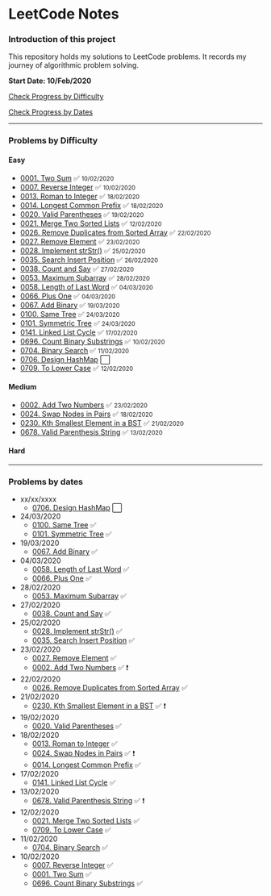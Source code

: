# LeetCode Notes

### Introduction of this project

This repository holds my solutions to LeetCode problems. It records my journey of algorithmic problem solving.

**Start Date: 10/Feb/2020**

[Check Progress by Difficulty](#difficulty)

[Check Progress by Dates](#dates)

---

### Problems by Difficulty <div id="difficulty"></div>

#### Easy

- [0001. Two Sum](./problems/1.%20Two%20Sum.md) :white_check_mark: <small>10/02/2020</small>
- [0007. Reverse Integer](./problems/7.%20Reverse%20Integer.md) :white_check_mark: <small>10/02/2020</small>
- [0013. Roman to Integer](./problems/13.%20Roman%20to%20Integer.md) :white_check_mark: <small>18/02/2020</small>
- [0014. Longest Common Prefix](./problems/14.%20Longest%20Common%20Prefix.md) :white_check_mark: <small>18/02/2020</small>
- [0020. Valid Parentheses](./problems/20.%20Valid%20Parentheses.md) :white_check_mark: <small>19/02/2020</small>
- [0021. Merge Two Sorted Lists](./problems/21.%20Merge%20Two%20Sorted%20Lists.md) :white_check_mark: <small>12/02/2020</small>
- [0026. Remove Duplicates from Sorted Array](./problems/26.%20Remove%20Duplicates%20from%20Sorted%20Array.md) :white_check_mark: <small>22/02/2020</small>
- [0027. Remove Element](./problems/27.%20Remove%20Element.md) :white_check_mark: <small>23/02/2020</small>
- [0028. Implement strStr()](<./problems/28.%20Implement%20strStr().md>) :white_check_mark: <small>25/02/2020</small>
- [0035. Search Insert Position](./problems/35.%20Search%20Insert%20Position.md) :white_check_mark: <small>26/02/2020</small>
- [0038. Count and Say](./problems/38.%20Count%20and%20Say.md) :white_check_mark: <small>27/02/2020</small>
- [0053. Maximum Subarray](./problems/53.%20Maximum%20Subarray.md) :white_check_mark: <small>28/02/2020</small>
- [0058. Length of Last Word](./problems/58.%20Length%20of%20Last%20Word.md) :white_check_mark: <small>04/03/2020</small>
- [0066. Plus One](./problems/66.%20Plus%20One.md) :white_check_mark: <small>04/03/2020</small>
- [0067. Add Binary](./problems/67.%20Add%20Binary.md) :white_check_mark: <small>19/03/2020</small>
- [0100. Same Tree](./problems/100.%20Same%20Tree.md) :white_check_mark: <small>24/03/2020</small>
- [0101. Symmetric Tree](./problems/101.%20Symmetric%20Tree.md) :white_check_mark: <small>24/03/2020</small>
- [0141. Linked List Cycle](./problems/141.%20Linked%20List%20Cycle.md) :white_check_mark: <small>17/02/2020</small>
- [0696. Count Binary Substrings](./problems/696.%20Count%20Binary%20Substrings.md) :white_check_mark: <small>10/02/2020</small>
- [0704. Binary Search](./problems/704.%20Binary%20Search.md) :white_check_mark: <small>11/02/2020</small>
- [0706. Design HashMap](./problems/706.%20Design%20HashMap.md) :white_large_square:
- [0709. To Lower Case](./problems/709.%20To%20Lower%20Case.md) :white_check_mark: <small>12/02/2020</small>

#### Medium

- [0002. Add Two Numbers](./problems/2.%20Add%20Two%20Numbers.md) :white_check_mark: <small>23/02/2020</small>
- [0024. Swap Nodes in Pairs](./problems/24.%20Swap%20Nodes%20in%20Pairs.md) :white_check_mark: <small>18/02/2020</small>
- [0230. Kth Smallest Element in a BST](./problems/230.%20Kth%20Smallest%20Element%20in%20a%20BST.md) :white_check_mark: <small>21/02/2020</small>
- [0678. Valid Parenthesis String](./problems/678.%20Valid%20Parenthesis%20String.md) :white_check_mark: <small>13/02/2020</small>

#### Hard

---

### Problems by dates <div id="dates"></div>

- xx/xx/xxxx
  - [0706. Design HashMap](./problems/706.%20Design%20HashMap.md) :white_large_square:
- 24/03/2020
    - [0100. Same Tree](./problems/100.%20Same%20Tree.md) :white_check_mark: 
    - [0101. Symmetric Tree](./problems/101.%20Symmetric%20Tree.md) :white_check_mark:
- 19/03/2020
    - [0067. Add Binary](./problems/67.%20Add%20Binary.md) :white_check_mark: 
- 04/03/2020
    - [0058. Length of Last Word](./problems/58.%20Length%20of%20Last%20Word.md) :white_check_mark:
    - [0066. Plus One](./problems/66.%20Plus%20One.md) :white_check_mark: 
- 28/02/2020
  - [0053. Maximum Subarray](./problems/53.%20Maximum%20Subarray.md) :white_check_mark: 
- 27/02/2020
  - [0038. Count and Say](./problems/38.%20Count%20and%20Say.md) :white_check_mark: 
- 25/02/2020
  - [0028. Implement strStr()](<./problems/28.%20Implement%20strStr().md>) :white_check_mark:
  - [0035. Search Insert Position](./problems/35.%20Search%20Insert%20Position.md) :white_check_mark:
- 23/02/2020
  - [0027. Remove Element](./problems/27.%20Remove%20Element.md) :white_check_mark:
  - [0002. Add Two Numbers](./problems/2.%20Add%20Two%20Numbers.md) :white_check_mark: :heavy_exclamation_mark:
- 22/02/2020
  - [0026. Remove Duplicates from Sorted Array](./problems/26.%20Remove%20Duplicates%20from%20Sorted%20Array.md) :white_check_mark:
- 21/02/2020
  - [0230. Kth Smallest Element in a BST](./problems/230.%20Kth%20Smallest%20Element%20in%20a%20BST.md) :white_check_mark: :heavy_exclamation_mark:
- 19/02/2020
  - [0020. Valid Parentheses](./problems/20.%20Valid%20Parentheses.md) :white_check_mark:
- 18/02/2020
  - [0013. Roman to Integer](./problems/13.%20Roman%20to%20Integer.md) :white_check_mark:
  - [0024. Swap Nodes in Pairs](./problems/24.%20Swap%20Nodes%20in%20Pairs.md) :white_check_mark: :heavy_exclamation_mark:
  - [0014. Longest Common Prefix](./problems/14.%20Longest%20Common%20Prefix.md) :white_check_mark:
- 17/02/2020
  - [0141. Linked List Cycle](./problems/141.%20Linked%20List%20Cycle.md) :white_check_mark:
- 13/02/2020
  - [0678. Valid Parenthesis String](./problems/678.%20Valid%20Parenthesis%20String.md) :white_check_mark: :heavy_exclamation_mark:
- 12/02/2020
  - [0021. Merge Two Sorted Lists](./problems/21.%20Merge%20Two%20Sorted%20Lists.md) :white_check_mark:
  - [0709. To Lower Case](./problems/709.%20To%20Lower%20Case.md) :white_check_mark:
- 11/02/2020
  - [0704. Binary Search](./problems/704.%20Binary%20Search.md) :white_check_mark:
- 10/02/2020
  - [0007. Reverse Integer](./problems/7.%20Reverse%20Integer.md) :white_check_mark:
  - [0001. Two Sum](./problems/1.%20Two%20Sum.md) :white_check_mark:
  - [0696. Count Binary Substrings](./problems/696.%20Count%20Binary%20Substrings.md) :white_check_mark:
